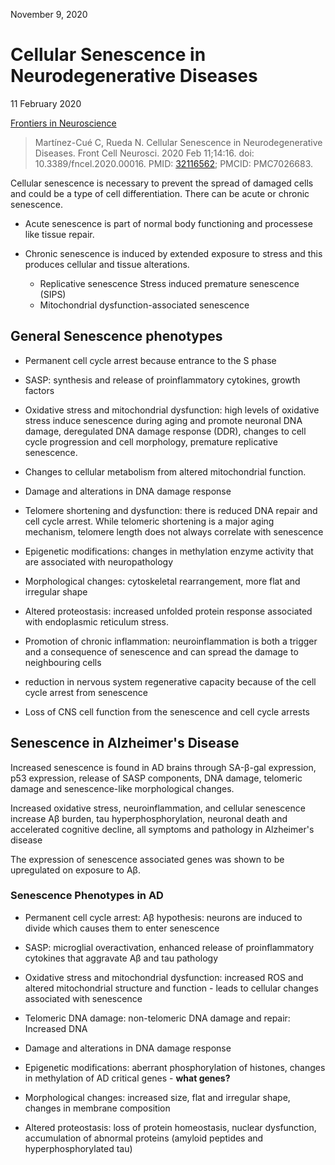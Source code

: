 November 9, 2020

# Cellular Senescence in Neurodegenerative Diseases

11 February 2020

[Frontiers in Neuroscience](https://www.frontiersin.org/articles/10.3389/fncel.2020.00016/full)

> Martínez-Cué C, Rueda N. Cellular Senescence in Neurodegenerative Diseases.
> Front Cell Neurosci. 2020 Feb 11;14:16. doi: 10.3389/fncel.2020.00016. PMID:
> [32116562](https://pubmed.ncbi.nlm.nih.gov/32116562); PMCID: PMC7026683.

Cellular senescence is necessary to prevent the spread of damaged cells and
could be a type of cell differentiation. There can be acute or chronic
senescence. 

* Acute senescence is part of normal body functioning and processese like tissue
  repair.

* Chronic senescence is induced by extended exposure to stress and this produces
  cellular and tissue alterations. 

    * Replicative senescence Stress induced premature senescence (SIPS)
    * Mitochondrial dysfunction-associated senescence

## General Senescence phenotypes

- Permanent cell cycle arrest because entrance to the S phase

- SASP: synthesis and release of proinflammatory cytokines, growth factors

- Oxidative stress and mitochondrial dysfunction: high levels of oxidative
  stress induce senescence during aging and promote neuronal DNA damage,
  deregulated DNA damage response (DDR), changes to cell cycle progression and
  cell morphology, premature replicative senescence.
 
- Changes to cellular metabolism from altered mitochondrial function.
 
- Damage and alterations in DNA damage response

- Telomere shortening and dysfunction: there is reduced DNA repair and cell
  cycle arrest. While telomeric shortening is a major aging mechanism, telomere
  length does not always correlate with senescence
 
- Epigenetic modifications: changes in methylation enzyme activity that are
  associated with neuropathology

- Morphological changes: cytoskeletal rearrangement, more flat and irregular
  shape

- Altered proteostasis: increased unfolded protein response associated with
  endoplasmic reticulum stress.
  
- Promotion of chronic inflammation: neuroinflammation is both a trigger and a
  consequence of senescence and can spread the damage to neighbouring cells
  
- reduction in nervous system regenerative capacity because of the cell cycle
  arrest from senescence
  
- Loss of CNS cell function from the senescence and cell cycle arrests

## Senescence in Alzheimer's Disease

Increased senescence is found in AD brains through SA-β-gal expression, p53
expression, release of SASP components, DNA damage, telomeric damage and
senescence-like morphological changes.

Increased oxidative stress, neuroinflammation, and cellular senescence increase
Aβ burden, tau hyperphosphorylation, neuronal death and accelerated cognitive
decline, all symptoms and pathology in Alzheimer's disease

The expression of senescence associated genes was shown to be upregulated on
exposure to Aβ.

### Senescence Phenotypes in AD

- Permanent cell cycle arrest: Aβ hypothesis: neurons are induced to divide
  which causes them to enter senescence

- SASP: microglial overactivation, enhanced release of proinflammatory cytokines
  that aggravate Aβ and tau pathology

- Oxidative stress and mitochondrial dysfunction: increased ROS and altered
  mitochondrial structure and function - leads to cellular changes associated
  with senescence
 
- Telomeric DNA damage: non-telomeric DNA damage and repair: Increased DNA
 
- Damage and alterations in DNA damage response
 
- Epigenetic modifications: aberrant phosphorylation of histones, changes in
  methylation of AD critical genes - **what genes?**

- Morphological changes: increased size, flat and irregular shape, changes in
  membrane composition

- Altered proteostasis: loss of protein homeostasis, nuclear dysfunction,
  accumulation of abnormal proteins (amyloid peptides and hyperphosphorylated
  tau)

